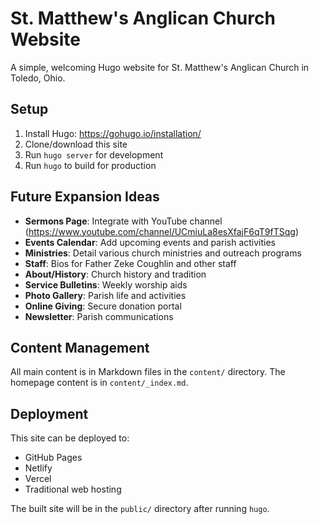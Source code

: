 # St. Matthew's Anglican Church Website

A simple, welcoming Hugo website for St. Matthew's Anglican Church in Toledo, Ohio.

## Setup

1. Install Hugo: https://gohugo.io/installation/
2. Clone/download this site
3. Run `hugo server` for development
4. Run `hugo` to build for production

## Future Expansion Ideas

- **Sermons Page**: Integrate with YouTube channel (https://www.youtube.com/channel/UCmiuLa8esXfajF6qT9fTSqg)
- **Events Calendar**: Add upcoming events and parish activities
- **Ministries**: Detail various church ministries and outreach programs
- **Staff**: Bios for Father Zeke Coughlin and other staff
- **About/History**: Church history and tradition
- **Service Bulletins**: Weekly worship aids
- **Photo Gallery**: Parish life and activities
- **Online Giving**: Secure donation portal
- **Newsletter**: Parish communications

## Content Management

All main content is in Markdown files in the `content/` directory. The homepage content is in `content/_index.md`.

## Deployment

This site can be deployed to:
- GitHub Pages
- Netlify
- Vercel
- Traditional web hosting

The built site will be in the `public/` directory after running `hugo`.